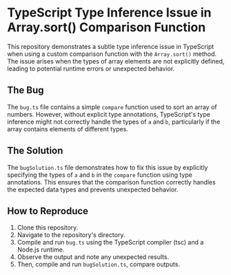 # TypeScript Type Inference Issue in Array.sort() Comparison Function

This repository demonstrates a subtle type inference issue in TypeScript when using a custom comparison function with the `Array.sort()` method.  The issue arises when the types of array elements are not explicitly defined, leading to potential runtime errors or unexpected behavior.

## The Bug

The `bug.ts` file contains a simple `compare` function used to sort an array of numbers. However, without explicit type annotations, TypeScript's type inference might not correctly handle the types of `a` and `b`, particularly if the array contains elements of different types.

## The Solution

The `bugSolution.ts` file demonstrates how to fix this issue by explicitly specifying the types of `a` and `b` in the `compare` function using type annotations. This ensures that the comparison function correctly handles the expected data types and prevents unexpected behavior.

## How to Reproduce

1. Clone this repository.
2. Navigate to the repository's directory.
3. Compile and run `bug.ts` using the TypeScript compiler (tsc) and a Node.js runtime.
4. Observe the output and note any unexpected results.
5. Then, compile and run `bugSolution.ts`, compare outputs.
